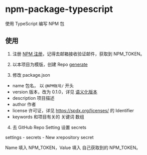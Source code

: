 # npm-package-typescript

使用 TypeScript 编写 NPM 包

## 使用

1. 注册 [NPM 注册](https://www.npmjs.com)，记得去邮箱接收验证邮件，获取到 NPM_TOKEN。

2. 以本项目为模版，创建 Repo [generate](https://github.com/117503445/npm-package-typescript/generate)

3. 修改 package.json

- name 包名， 以 `@NPM账号/` 开头
- version 版本，改为 0.1.0，详见 [语义化版本](https://semver.org/lang/zh-CN)
- description 项目描述
- author 作者
- license 许可证，详见 <https://spdx.org/licenses/> 的 Identifier
- keywords 和项目有关的 关键词 数组

4. 去 GitHub Repo Setting 设置 secrets

settings - secrets - New xrepository secret

Name 填入 NPM_TOKEN，Value 填入 自己获取到的 NPM_TOKEN。
